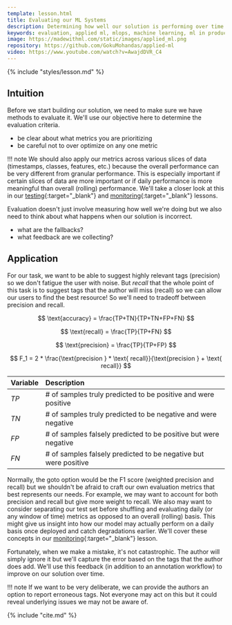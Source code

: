 ```yaml
---
template: lesson.html
title: Evaluating our ML Systems
description: Determining how well our solution is performing over time.
keywords: evaluation, applied ml, mlops, machine learning, ml in production, machine learning in production, applied machine learning
image: https://madewithml.com/static/images/applied_ml.png
repository: https://github.com/GokuMohandas/applied-ml
video: https://www.youtube.com/watch?v=AwajdDVR_C4
---
```


<!-- <div class="ai-center-all mt-2">
    <iframe width="600" height="337.5" src="https://www.youtube.com/embed/AwajdDVR_C4?rel=0" frameborder="0"
    allow="accelerometer; autoplay; clipboard-write; encrypted-media; gyroscope; picture-in-picture"
    allowfullscreen></iframe>
</div> -->

{% include "styles/lesson.md" %}

## Intuition

Before we start building our solution, we need to make sure we have methods to evaluate it. We'll use our objective here to determine the evaluation criteria.

- be clear about what metrics you are prioritizing
- be careful not to over optimize on any one metric

!!! note
    We should also apply our metrics across various slices of data (timestamps, classes, features, etc.) because the overall performance can be very different from granular performance. This is especially important if certain slices of data are more important or if daily performance is more meaningful than overall (rolling) performance. We'll take a closer look at this in our [testing](testing.md){:target="_blank"} and [monitoring](monitoring.md){:target="_blank"} lessons.


Evaluation doesn't just involve measuring how well we're doing but we also need to think about what happens when our solution is incorrect.

- what are the fallbacks?
- what feedback are we collecting?

## Application
For our task, we want to be able to suggest highly relevant tags (precision) so we don't fatigue the user with noise. But *recall* that the whole point of this task is to suggest tags that the author will miss (recall) so we can allow our users to find the best resource! So we'll need to tradeoff between precision and recall.

$$ \text{accuracy} = \frac{TP+TN}{TP+TN+FP+FN} $$

$$ \text{recall} = \frac{TP}{TP+FN} $$

$$ \text{precision} = \frac{TP}{TP+FP} $$

$$ F_1 = 2 * \frac{\text{precision }  *  \text{ recall}}{\text{precision } + \text{ recall}} $$

<center>

| Variable    | Description                          |
| :---------- | :----------------------------------- |
| $TP$         | # of samples truly predicted to be positive and were positive         |
| $TN$         | # of samples truly predicted to be negative and were negative         |
| $FP$         | # of samples falsely predicted to be positive but were negative       |
| $FN$         | # of samples falsely predicted to be negative but were positive       |

</center>

Normally, the goto option would be the F1 score (weighted precision and recall) but we shouldn't be afraid to craft our own evaluation metrics that best represents our needs. For example, we may want to account for both precision and recall but give more weight to recall. We also may want to consider separating our test set before shuffling and evaluating daily (or any window of time) metrics as opposed to an overall (rolling) basis. This might give us insight into how our model may actually perform on a daily basis once deployed and catch degradations earlier. We'll cover these concepts in our [monitoring](monitoring.md){:target="_blank"} lesson.

Fortunately, when we make a mistake, it's not catastrophic. The author will simply ignore it but we'll capture the error based on the tags that the author does add. We'll use this feedback (in addition to an annotation workflow) to improve on our solution over time.

!!! note
    If we want to be very deliberate, we can provide the authors an option to report erroneous tags. Not everyone may act on this but it could reveal underlying issues we may not be aware of.


<!-- Citation -->
{% include "cite.md" %}